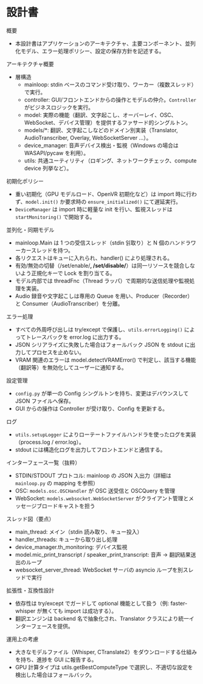 # 設計書

概要
- 本設計書はアプリケーションのアーキテクチャ、主要コンポーネント、並列化モデル、エラー処理ポリシー、設定の保存方針を記述する。

アーキテクチャ概要
- 層構造
  - mainloop: stdin ベースのコマンド受け取り、ワーカー（複数スレッド）で実行。
  - controller: GUI/フロントエンドからの操作とモデルの仲介。`Controller` がビジネスロジックを実行。
  - model: 実際の機能（翻訳、文字起こし、オーバーレイ、OSC、WebSocket、デバイス管理）を提供するファサード的シングルトン。
  - models/*: 翻訳、文字起こしなどのドメイン別実装（Translator, AudioTranscriber, Overlay, WebSocketServer ...）。
  - device_manager: 音声デバイス検出・監視（Windows の場合は WASAPI/pycaw を利用）。
  - utils: 共通ユーティリティ（ロギング、ネットワークチェック、compute device 列挙など）。

初期化ポリシー
- 重い初期化（GPU モデルロード、OpenVR 初期化など）は import 時に行わず、`model.init()` か要求時の `ensure_initialized()` にて遅延実行。
- `DeviceManager` は import 時に軽量な init を行い、監視スレッドは `startMonitoring()` で開始する。

並列化・同期モデル
- mainloop.Main は 1 つの受信スレッド（stdin 읽取り）と N 個のハンドラワーカースレッドを持つ。
- 各リクエストはキューに入れられ、handler() により処理される。
- 有効/無効の切替（/set/enable/**, /set/disable/**）は同一リソースを競合しないよう正規化キーで Lock を割り当てる。
- モデル内部では threadFnc（Thread ラッパ）で周期的な送信処理や監視処理を実装。
- Audio 録音や文字起こしは専用の Queue を用い、Producer（Recorder）と Consumer（AudioTranscriber）を分離。

エラー処理
- すべての外周呼び出しは try/except で保護し、`utils.errorLogging()` によってトレースバックを error.log に出力する。
- JSON シリアライズに失敗した場合はフォールバック JSON を stdout に出力してプロセスを止めない。
- VRAM 関連のエラーは model.detectVRAMError() で判定し、該当する機能（翻訳等）を無効化してユーザーに通知する。

設定管理
- `config.py` が単一の Config シングルトンを持ち、変更はデバウンスして JSON ファイルへ保存。
- GUI からの操作は Controller が受け取り、Config を更新する。

ログ
- `utils.setupLogger` によりローテートファイルハンドラを使ったログを実装（process.log / error.log）。
- stdout には構造化ログを出力してフロントエンドと通信する。

インターフェース一覧（抜粋）
- STDIN/STDOUT プロトコル: mainloop の JSON 入出力（詳細は `mainloop.py` の mapping を参照）
- OSC: `models.osc.OSCHandler` が OSC 送受信と OSCQuery を管理
- WebSocket: `models.websocket.WebSocketServer` がクライアント管理とメッセージブロードキャストを担う

スレッド図（要点）
- main_thread: メイン（stdin 読み取り、キュー投入）
- handler_threads: キューから取り出し処理
- device_manager.th_monitoring: デバイス監視
- model.mic_print_transcript / speaker_print_transcript: 音声 -> 翻訳結果送出のループ
- websocket_server_thread: WebSocket サーバの asyncio ループを別スレッドで実行

拡張性・互換性設計
- 依存性は try/except でガードして optional 機能として扱う（例: faster-whisper が無くても import は成功する）。
- 翻訳エンジンは backend 名で抽象化され、Translator クラスにより統一インターフェースを提供。

運用上の考慮
- 大きなモデルファイル（Whisper, CTranslate2）をダウンロードする仕組みを持ち、進捗を GUI に報告する。
- GPU 計算タイプは utils.getBestComputeType で選択し、不適切な設定を検出した場合はフォールバック。
